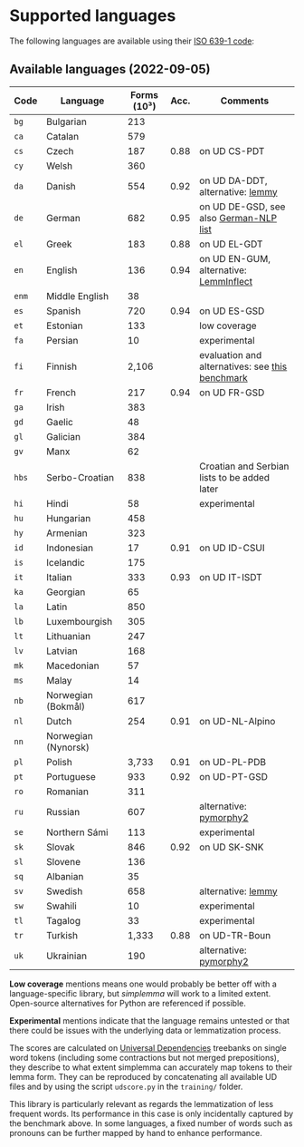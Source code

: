 # Supported languages

The following languages are available using their [ISO 639-1 code](https://en.wikipedia.org/wiki/List_of_ISO_639-1_codes):

## Available languages (2022-09-05)

Code    | Language             | Forms (10³) |Acc.  | Comments
------- | -------------------- | ----------- |----- | ------------------------------------------------------------------------
``bg``  | Bulgarian            | 213         |      |
``ca``  | Catalan              | 579         |      |
``cs``  | Czech                | 187         |0.88  | on UD CS-PDT
``cy``  | Welsh                | 360         || 
``da``  | Danish               | 554         |0.92  | on UD DA-DDT, alternative: [lemmy](https://github.com/sorenlind/lemmy)
``de``  | German               | 682         |0.95  | on UD DE-GSD, see also [German-NLP list](https://github.com/adbar/German-NLP#Lemmatization)
``el``  | Greek                | 183         |0.88  | on UD EL-GDT
``en``  | English              | 136         |0.94  | on UD EN-GUM, alternative: [LemmInflect](https://github.com/bjascob/LemmInflect)
``enm`` | Middle English       | 38          |      |
``es``  | Spanish              | 720         |0.94  | on UD ES-GSD
``et``  | Estonian             | 133         |      | low coverage
``fa``  | Persian              | 10          |      | experimental
``fi``  | Finnish              | 2,106       |      | evaluation and alternatives: see [this benchmark](https://github.com/aajanki/finnish-pos-accuracy)
``fr``  | French               | 217         |0.94  | on UD FR-GSD
``ga``  | Irish                | 383         |      |
``gd``  | Gaelic               | 48          |      |
``gl``  | Galician             | 384         |      |
``gv``  | Manx                 | 62          |      |
``hbs`` | Serbo-Croatian       | 838         |      | Croatian and Serbian lists to be added later
``hi``  | Hindi                | 58          |      | experimental
``hu``  | Hungarian            | 458         |      |
``hy``  | Armenian             | 323         |      |
``id``  | Indonesian           | 17          |0.91  | on UD ID-CSUI
``is``  | Icelandic            | 175         |      |
``it``  | Italian              | 333         |0.93  | on UD IT-ISDT
``ka``  | Georgian             | 65          |      |
``la``  | Latin                | 850         |      |
``lb``  | Luxembourgish        | 305         |      |
``lt``  | Lithuanian           | 247         |      |
``lv``  | Latvian              | 168         |      |
``mk``  | Macedonian           | 57          |      |
``ms``  | Malay                | 14          |      |
``nb``  | Norwegian (Bokmål)   | 617         |      |
``nl``  | Dutch                | 254         |0.91  | on UD-NL-Alpino
``nn``  | Norwegian (Nynorsk)| || 
``pl``  | Polish               | 3,733       |0.91  | on UD-PL-PDB
``pt``  | Portuguese           | 933         |0.92  | on UD-PT-GSD
``ro``  | Romanian             | 311         |      |
``ru``  | Russian              | 607         |      | alternative: [pymorphy2](https://github.com/kmike/pymorphy2/)
``se``  | Northern Sámi        | 113         |      | experimental
``sk``  | Slovak               | 846         |0.92  | on UD SK-SNK
``sl``  | Slovene              | 136         |      |
``sq``  | Albanian             | 35          |      |
``sv``  | Swedish              | 658         |      | alternative: [lemmy](https://github.com/sorenlind/lemmy)
``sw``  | Swahili              | 10          |      | experimental
``tl``  | Tagalog              | 33          |      | experimental
``tr``  | Turkish              | 1,333       |0.88  | on UD-TR-Boun
``uk``  | Ukrainian            | 190         |      | alternative: [pymorphy2](https://github.com/kmike/pymorphy2)



**Low coverage** mentions means one would probably be better off with a language-specific library, but *simplemma* will work to a limited extent. Open-source alternatives for Python are referenced if possible.

**Experimental** mentions indicate that the language remains untested or that there could be issues with the underlying data or lemmatization process.

The scores are calculated on [Universal Dependencies](https://universaldependencies.org) treebanks on single word tokens (including some contractions but not merged prepositions), they describe to what extent simplemma can accurately map tokens to their lemma form. They can be reproduced by concatenating all available UD files and by using the script `udscore.py` in the `training/` folder.

This library is particularly relevant as regards the lemmatization of less frequent words. Its performance in this case is only incidentally captured by the benchmark above. In some languages, a fixed number of words such as pronouns can be further mapped by hand to enhance performance.
